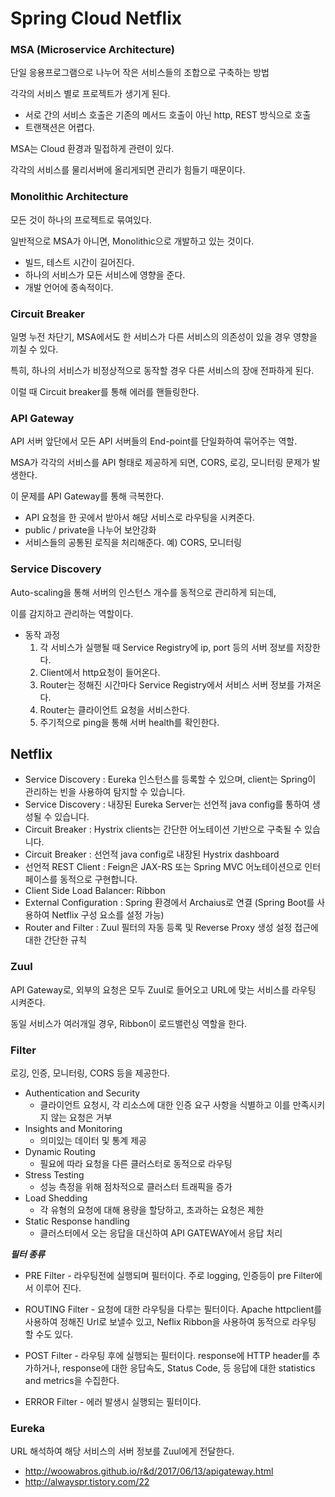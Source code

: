 # Spring Cloud Netflix



### MSA (Microservice Architecture)

단일 응용프로그램으로 나누어 작은 서비스들의 조합으로 구축하는 방법

각각의 서비스 별로 프로젝트가 생기게 된다. 

- 서로 간의 서비스 호출은 기존의 메서드 호출이 아닌 http, REST 방식으로 호출
- 트랜잭션은 어렵다.

MSA는 Cloud 환경과 밀접하게 관련이 있다. 

각각의 서비스를 물리서버에 올리게되면 관리가 힘들기 때문이다. 



### Monolithic Architecture

모든 것이 하나의 프로젝트로 묶여있다. 

일반적으로 MSA가 아니면, Monolithic으로 개발하고 있는 것이다.

- 빌드, 테스트 시간이 길어진다. 
- 하나의 서비스가 모든 서비스에 영향을 준다.
- 개발 언어에 종속적이다.



### Circuit Breaker

일명 누전 차단기, MSA에서도 한 서비스가 다른 서비스의 의존성이 있을 경우 영향을 끼칠 수 있다. 

특히, 하나의 서비스가 비정상적으로 동작할 경우 다른 서비스의 장애 전파하게 된다. 

이럴 때 Circuit breaker를 통해 에러를 핸들링한다. 



### API Gateway

API 서버 앞단에서 모든 API 서버들의 End-point를 단일화하여 묶어주는 역할.

MSA가 각각의 서비스를 API 형태로 제공하게 되면, CORS, 로깅, 모니터링 문제가 발생한다. 

이 문제를 API Gateway를 통해 극복한다. 

- API 요청을 한 곳에서 받아서 해당 서비스로 라우팅을 시켜준다. 
- public / private을 나누어 보안강화
- 서비스들의 공통된 로직을 처리해준다. 예) CORS, 모니터링



### Service Discovery

Auto-scaling을 통해 서버의 인스턴스 개수를 동적으로 관리하게 되는데, 

이를 감지하고 관리하는 역할이다. 

- 동작 과정
  1. 각 서비스가 실행될 때 Service Registry에 ip, port 등의 서버 정보를 저장한다.
  2. Client에서 http요청이 들어온다.
  3. Router는 정해진 시간마다 Service Registry에서 서비스 서버 정보를 가져온다.
  4. Router는 클라이언트 요청을 서비스한다.
  5. 주기적으로 ping을 통해 서버 health를 확인한다.



## Netflix

- Service Discovery : Eureka 인스턴스를 등록할 수 있으며, client는 Spring이 관리하는 빈을 사용하여 탐지할 수 있습니다.
- Service Discovery : 내장된 Eureka Server는 선언적 java config를 통하여 생성될 수 있습니다.
- Circuit Breaker : Hystrix clients는 간단한 어노테이션 기반으로 구축될 수 있습니다.
- Circuit Breaker : 선언적 java config로 내장된 Hystrix dashboard
- 선언적 REST Client : Feign은 JAX-RS 또는 Spring MVC 어노테이션으로 인터페이스를 동적으로 구현합니다.
- Client Side Load Balancer: Ribbon
- External Configuration : Spring 환경에서 Archaius로 연결 (Spring Boot를 사용하여 Netflix 구성 요소를 설정 가능)
- Router and Filter : Zuul 필터의 자동 등록 및 Reverse Proxy 생성 설정 접근에 대한 간단한 규칙



### Zuul

API Gateway로, 외부의 요청은 모두 Zuul로 들어오고 URL에 맞는 서비스를 라우팅 시켜준다. 

동일 서비스가 여러개일 경우, Ribbon이 로드밸런싱 역할을 한다. 



### Filter

로깅, 인증, 모니터링, CORS 등을 제공한다. 

- Authentication and Security
  - 클라이언트 요청시, 각 리소스에 대한 인증 요구 사항을 식별하고 이를 만족시키지 않는 요청은 거부
- Insights and Monitoring
  - 의미있는 데이터 및 통계 제공
- Dynamic Routing
  - 필요에 따라 요청을 다른 클러스터로 동적으로 라우팅
- Stress Testing
  - 성능 측정을 위해 점차적으로 클러스터 트래픽을 증가
- Load Shedding
  - 각 유형의 요청에 대해 용량을 할당하고, 초과하는 요청은 제한
- Static Response handling
  - 클러스터에서 오는 응답을 대신하여 API GATEWAY에서 응답 처리

***필터 종류*** 

- PRE Filter - 라우팅전에 실행되며 필터이다. 주로 logging, 인증등이 pre Filter에서 이루어 진다.

- ROUTING Filter - 요청에 대한 라우팅을 다루는 필터이다. Apache httpclient를 사용하여 정해진 Url로 보낼수 있고, Neflix Ribbon을 사용하여 동적으로 라우팅 할 수도 있다.

- POST Filter - 라우팅 후에 실행되는 필터이다. response에 HTTP header를 추가하거나, response에 대한 응답속도, Status Code, 등 응답에 대한 statistics and metrics을 수집한다.

- ERROR Filter - 에러 발생시 실행되는 필터이다.

### Eureka

URL 해석하여 해당 서비스의 서버 정보를 Zuul에게 전달한다. 



- http://woowabros.github.io/r&d/2017/06/13/apigateway.html
- http://alwayspr.tistory.com/22
